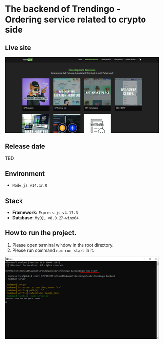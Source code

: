 # The backend of Trendingo - Ordering service related to crypto side

## Live site
[![Live site](readme_images/guide-site.png)](https://trendingo.cc)


## Release date
TBD

## Environment
- `Node.js v14.17.0`

## Stack
- **Framework:** `Express.js v4.17.3`
- **Database:** `MySQL v8.0.27-winx64`

## How to run the project.
1. Please open terminal window in the root directory.
2. Please run command `npm run start` in it.

![guide-terminal](readme_images/guide-terminal.png)